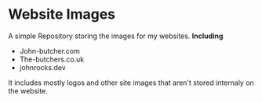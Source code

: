 # Website Images
A simple Repository storing the images for my websites.
**Including**
- John-butcher.com
- The-butchers.co.uk
- johnrocks.dev

It includes mostly logos and other site images that aren't stored internaly on the website.
